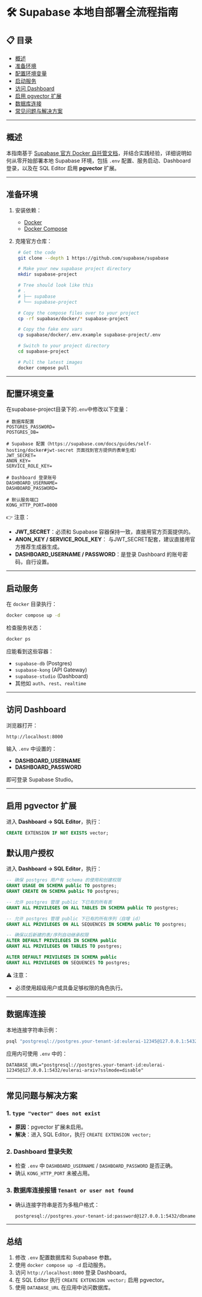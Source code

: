 # 🛠 Supabase 本地自部署全流程指南

## 📋 目录

* [概述](#概述)
* [准备环境](#准备环境)
* [配置环境变量](#配置环境变量)
* [启动服务](#启动服务)
* [访问 Dashboard](#访问-dashboard)
* [启用 pgvector 扩展](#启用-pgvector-扩展)
* [数据库连接](#数据库连接)
* [常见问题与解决方案](#常见问题与解决方案)

---

## 概述

本指南基于 [Supabase 官方 Docker 自托管文档](https://supabase.com/docs/guides/self-hosting/docker)，并结合实践经验，详细说明如何从零开始部署本地 Supabase 环境，包括 `.env` 配置、服务启动、Dashboard 登录，以及在 SQL Editor 启用 **pgvector** 扩展。

---

## 准备环境

1. 安装依赖：

   * [Docker](https://docs.docker.com/get-docker/)
   * [Docker Compose](https://docs.docker.com/compose/)

2. 克隆官方仓库：

   ```bash
    # Get the code
    git clone --depth 1 https://github.com/supabase/supabase

    # Make your new supabase project directory
    mkdir supabase-project

    # Tree should look like this
    # .
    # ├── supabase
    # └── supabase-project

    # Copy the compose files over to your project
    cp -rf supabase/docker/* supabase-project

    # Copy the fake env vars
    cp supabase/docker/.env.example supabase-project/.env

    # Switch to your project directory
    cd supabase-project

    # Pull the latest images
    docker compose pull
   ```

---

## 配置环境变量

在supabase-project目录下的`.env`中修改以下变量：

```env
# 数据库配置
POSTGRES_PASSWORD=
POSTGRES_DB=

# Supabase 配置（https://supabase.com/docs/guides/self-hosting/docker#jwt-secret 页面找到官方提供的表单生成）
JWT_SECRET=
ANON_KEY=
SERVICE_ROLE_KEY=

# Dashboard 登录账号
DASHBOARD_USERNAME=
DASHBOARD_PASSWORD=

# 默认服务端口
KONG_HTTP_PORT=8000
```

👉 注意：

* **JWT\_SECRET**：必须和 Supabase 容器保持一致，直接用官方页面提供的。
* **ANON\_KEY / SERVICE\_ROLE\_KEY**： 与JWT_SECRET配套，建议直接用官方推荐生成器生成。
* **DASHBOARD\_USERNAME / PASSWORD**：是登录 Dashboard 的账号密码，自行设置。

---

## 启动服务

在 `docker` 目录执行：

```bash
docker compose up -d
```

检查服务状态：

```bash
docker ps
```

应能看到这些容器：

* `supabase-db` (Postgres)
* `supabase-kong` (API Gateway)
* `supabase-studio` (Dashboard)
* 其他如 `auth`、`rest`、`realtime`

---

## 访问 Dashboard

浏览器打开：

```
http://localhost:8000
```

输入 `.env` 中设置的：

* **DASHBOARD\_USERNAME**
* **DASHBOARD\_PASSWORD**

即可登录 Supabase Studio。

---

## 启用 pgvector 扩展

进入 **Dashboard → SQL Editor**，执行：

```sql
CREATE EXTENSION IF NOT EXISTS vector;
```

## 默认用户授权
进入 **Dashboard → SQL Editor**，执行：

```sql
-- 确保 postgres 用户有 schema 的使用和创建权限
GRANT USAGE ON SCHEMA public TO postgres;
GRANT CREATE ON SCHEMA public TO postgres;

-- 允许 postgres 管理 public 下已有的所有表
GRANT ALL PRIVILEGES ON ALL TABLES IN SCHEMA public TO postgres;

-- 允许 postgres 管理 public 下已有的所有序列（自增 id）
GRANT ALL PRIVILEGES ON ALL SEQUENCES IN SCHEMA public TO postgres;

-- 确保以后新建的表/序列自动继承权限
ALTER DEFAULT PRIVILEGES IN SCHEMA public
GRANT ALL PRIVILEGES ON TABLES TO postgres;

ALTER DEFAULT PRIVILEGES IN SCHEMA public
GRANT ALL PRIVILEGES ON SEQUENCES TO postgres;
```

⚠️ 注意：

* 必须使用超级用户或具备足够权限的角色执行。

---

## 数据库连接

本地连接字符串示例：

```bash
psql "postgresql://postgres.your-tenant-id:eulerai-12345@127.0.0.1:5432/eulerai-arxiv?sslmode=disable"
```

应用内可使用 `.env` 中的：

```env
DATABASE_URL="postgresql://postgres.your-tenant-id:eulerai-12345@127.0.0.1:5432/eulerai-arxiv?sslmode=disable"
```

---

## 常见问题与解决方案

### 1. `type "vector" does not exist`

* **原因**：pgvector 扩展未启用。
* **解决**：进入 SQL Editor，执行 `CREATE EXTENSION vector;`

### 2. Dashboard 登录失败

* 检查 `.env` 中 `DASHBOARD_USERNAME` / `DASHBOARD_PASSWORD` 是否正确。
* 确认 `KONG_HTTP_PORT` 未被占用。

### 3. 数据库连接报错 `Tenant or user not found`

* 确认连接字符串是否为多租户格式：

  ```text
  postgresql://postgres.your-tenant-id:password@127.0.0.1:5432/dbname
  ```

---

## 总结

1. 修改 `.env` 配置数据库和 Supabase 参数。
2. 使用 `docker compose up -d` 启动服务。
3. 访问 `http://localhost:8000` 登录 Dashboard。
4. 在 SQL Editor 执行 `CREATE EXTENSION vector;` 启用 pgvector。
5. 使用 `DATABASE_URL` 在应用中访问数据库。

